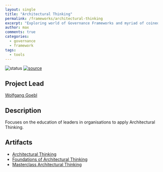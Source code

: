 ```yaml
---
layout: single
title: "Architectural Thinking"
permalink: /frameworks/architectural-thinking
excerpt: "Exploring world of Governance Frameworks and myriad of coined concepts."
author: max
comments: true
categories:
  - governance
  - framework
tags:
  - tools
---
```


![status](https://img.shields.io/badge/status-in%20queue-yellowgreen) [![source](https://img.shields.io/badge/source-online-green)](https://architectural-thinking.com/)

## Project Lead

[Wolfgang Goebl](https://www.linkedin.com/in/wolfgang-goebl/)

## Description

Focuses on the education of leaders in organisations to apply Architectural Thinking.

## Artifacts

* [Architectural Thinking](assets/frameworks/architectural-thinking/architecturalthinkingddd-190222094552.pdf)
* [Foundations of Architectural Thinking](assets/frameworks/architectural-thinking/Foundations-of-Architectural-Thinking.pdf)
* [Masterclass Architectural Thinking](assets/frameworks/architectural-thinking/masterclassarchitecturalthinking-190919121740.pdf)
